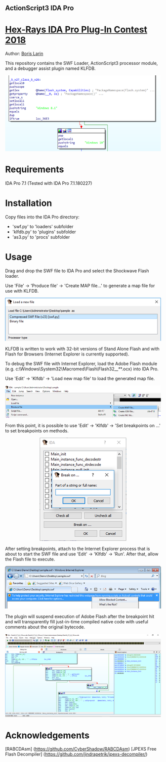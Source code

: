 ## ActionScript3 IDA Pro

# [Hex-Rays IDA Pro Plug-In Contest 2018](https://www.hex-rays.com/contests/2018/index.shtml)

Author: [Boris Larin](https://twitter.com/oct0xor)

This repository contains the SWF Loader, ActionScript3 processor module, and a debugger assist plugin named KLFDB.

<div align="center">
    <img src ="/imgs/img0.png"/>
</div>

# Requirements

IDA Pro 7.1 (Tested with IDA Pro 7.1.180227)

# Installation

Copy files into the IDA Pro directory: 
* 'swf.py' to 'loaders' subfolder
* 'klfdb.py' to 'plugins' subfolder
* 'as3.py' to 'procs' subfolder

# Usage

Drag and drop the SWF file to IDA Pro and select the Shockwave Flash loader.

Use 'File' -> 'Produce file' -> 'Create MAP file...' to generate a map file for use with KLFDB.

<div align="center">
    <img src ="/imgs/img1.png"/>
</div>

KLFDB is written to work with 32-bit versions of Stand Alone Flash and with Flash for Browsers (Internet Explorer is currently supported). 

To debug the SWF file with Internet Explorer, load the Adobe Flash module (e.g. c:\Windows\System32\Macromed\Flash\Flash32_*_*_*_*.ocx) into IDA Pro.

Use 'Edit' -> 'Klfdb' -> 'Load new map file' to load the generated map file.

<div align="center">
    <img src ="/imgs/img2.png"/>
</div>

From this point, it is possible to use 'Edit' -> 'Klfdb' -> 'Set breakpoints on ...' to set breakpoints on methods.

<div align="center">
    <img src ="/imgs/img4.png"/>
</div>

After setting breakpoints, attach to the Internet Explorer process that is about to start the SWF file and use 'Edit' -> 'Klfdb' -> 'Run'. After that, allow the Flash file to execute.

<div align="center">
    <img src ="/imgs/img5.png"/>
</div>

The plugin will suspend execution of Adobe Flash after the breakpoint hit and will transparently fill just-in-time compiled native code with useful comments about the original bytecode.

<div align="center">
    <img src ="/imgs/img6.png"/>
</div>

# Acknowledgements
[RABCDAsm] (https://github.com/CyberShadow/RABCDAsm)
[JPEXS Free Flash Decompiler] (https://github.com/jindrapetrik/jpexs-decompiler/)
